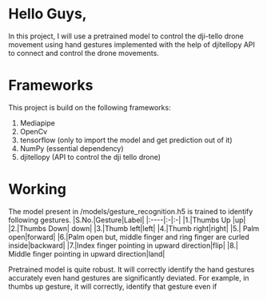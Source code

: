 # Hello Guys,

In this project, I will use a pretrained model to control the dji-tello drone movement using hand gestures implemented with the help of djitellopy API to connect and control the drone movements.


# Frameworks
This project is build on the following frameworks:
1. Mediapipe
2. OpenCv
3. tensorflow (only to import the model and get prediction out of it)
4. NumPy (essential dependency)
5. djitellopy (API to control the dji tello drone)

# Working
The model present in /models/gesture_recognition.h5 is trained to identify following gestures.
|S.No.|Gesture|Label|
|:----|:-|:-|
|1.|Thumbs Up |up|
|2.|Thumbs Down| down|
|3.|Thumb left|left|
|4.|Thumb right|right|
|5.| Palm open|forward|
|6.|Palm open but, middle finger and ring finger are curled inside|backward|
|7.|Index finger pointing in upward direction|flip|
|8.| Middle finger pointing in upward direction|land|

Pretrained model is quite robust. It will correctly identify the hand gestures accurately even hand gestures are significantly deviated. For example, in thumbs up gesture, it will correctly, identify that gesture even if 
    
